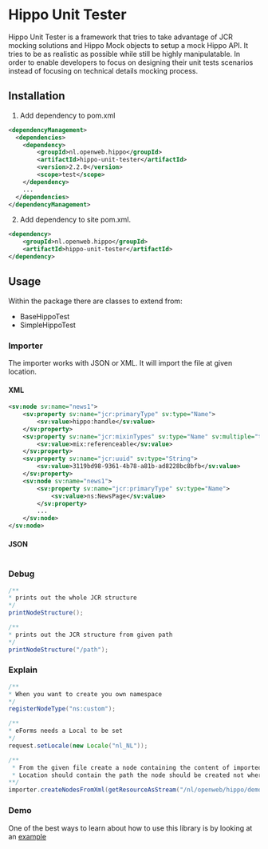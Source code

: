 # Hippo Unit Tester

Hippo Unit Tester is a framework that tries to take advantage of JCR mocking solutions and Hippo Mock objects to setup a mock Hippo API.
It tries to be as realistic as possible while still be highly manipulatable.
In order to enable developers to focus on designing their unit tests scenarios instead of focusing on technical details mocking process.

## Installation

1. Add dependency to pom.xml
```xml
<dependencyManagement>
  <dependencies>
    <dependency>
        <groupId>nl.openweb.hippo</groupId>
        <artifactId>hippo-unit-tester</artifactId>
        <version>2.2.0</version>
        <scope>test</scope>
    </dependency>
    ...
  </dependencies>
</dependencyManagement>
```

2. Add dependency to site pom.xml.
```xml
<dependency>
    <groupId>nl.openweb.hippo</groupId>
    <artifactId>hippo-unit-tester</artifactId>
</dependency>
```

## Usage
Within the package there are classes to extend from:

* BaseHippoTest
* SimpleHippoTest

### Importer
The importer works with JSON or XML.
It will import the file at given location.

#### XML

```xml
<sv:node sv:name="news1">
    <sv:property sv:name="jcr:primaryType" sv:type="Name">
        <sv:value>hippo:handle</sv:value>
    </sv:property>
    <sv:property sv:name="jcr:mixinTypes" sv:type="Name" sv:multiple="true">
        <sv:value>mix:referenceable</sv:value>
    </sv:property>
    <sv:property sv:name="jcr:uuid" sv:type="String">
        <sv:value>3119bd98-9361-4b78-a81b-ad8228bc8bfb</sv:value>
    </sv:property>
    <sv:node sv:name="news1">
        <sv:property sv:name="jcr:primaryType" sv:type="Name">
            <sv:value>ns:NewsPage</sv:value>
        </sv:property>
        ...
    </sv:node>
</sv:node>
```

#### JSON

```json

```

### Debug

```java
/**
* prints out the whole JCR structure
*/
printNodeStructure();

/**
* prints out the JCR structure from given path
*/
printNodeStructure("/path");
```


### Explain

```java
/**
* When you want to create you own namespace
*/
registerNodeType("ns:custom");
```

```java
/**
* eForms needs a Local to be set
*/
request.setLocale(new Locale("nl_NL"));
````

```java
/**
 * From the given file create a node containing the content of imported file
 * Location should contain the path the node should be created not where you want to import the file
**/
importer.createNodesFromXml(getResourceAsStream("/nl/openweb/hippo/demo/news.xml"), "/content/documents/mychannel/news", "hippostd:folder");
````

### Demo

One of the best ways to learn about how to use this library is by looking at an [example](https://github.com/openweb-nl/hippo-unit-tester/blob/master/src/test/java/nl/openweb/hippo/demo/EssentialsListComponentTest.java)
